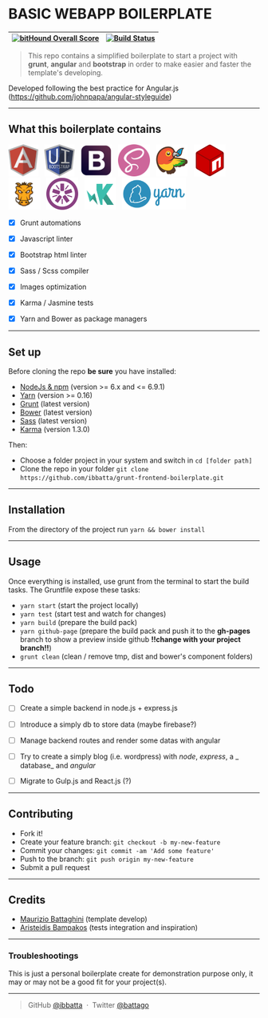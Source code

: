 # __BASIC WEBAPP BOILERPLATE__

|[![bitHound Overall Score](https://www.bithound.io/github/ibbatta/grunt-frontend-boilerplate/badges/score.svg)](https://www.bithound.io/github/ibbatta/grunt-frontend-boilerplate)|[![Build Status](https://travis-ci.org/ibbatta/grunt-frontend-boilerplate.svg?branch=master)](https://travis-ci.org/ibbatta/grunt-frontend-boilerplate)|
|:---:|:---:|


>This repo contains a simplified boilerplate to start a project with __grunt__, __angular__ and __bootstrap__ in order to make easier and faster the template's developing.

Developed following the best practice for Angular.js (https://github.com/johnpapa/angular-styleguide)

---

## __What this boilerplate contains__

<img src="./github_readme_assets/logo-angular.png" height="64">&nbsp;&nbsp;
<img src="./github_readme_assets/logo-uibootstrap.png" height="64">&nbsp;&nbsp;
<img src="./github_readme_assets/logo-bootstrap.png" height="64">&nbsp;&nbsp;
<img src="./github_readme_assets/logo-sass.png" height="64">&nbsp;&nbsp;
<img src="./github_readme_assets/logo-bower.png" height="64">&nbsp;&nbsp;
<img src="./github_readme_assets/logo-npm.png" height="64">&nbsp;&nbsp;
<img src="./github_readme_assets/logo-grunt.png" height="64">&nbsp;&nbsp;
<img src="./github_readme_assets/logo-jasmine.png" height="64">&nbsp;&nbsp;
<img src="./github_readme_assets/logo-karma.png" height="64">&nbsp;&nbsp;
<img src="./github_readme_assets/logo-yarn.png" height="64">&nbsp;&nbsp;

- [x] Grunt automations
- [x] Javascript linter
- [x] Bootstrap html linter
- [x] Sass / Scss compiler
- [x] Images optimization
- [x] Karma / Jasmine tests
- [x] Yarn and Bower as package managers


---

## __Set up__

Before cloning the repo **be sure** you have installed:

* [NodeJs & npm](http://nodejs.org/download/) (version >= 6.x and <= 6.9.1)
* [Yarn](https://yarnpkg.com/en/docs/install) (version >= 0.16)
* [Grunt](http://gruntjs.com/getting-started) (latest version)
* [Bower](http://bower.io/) (latest version)
* [Sass](http://sass-lang.com/install) (latest version)
* [Karma](https://karma-runner.github.io) (version 1.3.0)

Then:

- Choose a folder project in your system and switch in `cd [folder path]`
- Clone the repo in your folder `git clone https://github.com/ibbatta/grunt-frontend-boilerplate.git`

---

## __Installation__

From the directory of the project run `yarn && bower install`

---

## __Usage__

Once everything is installed, use grunt from the terminal to start the build tasks.
The Gruntfile expose these tasks:

- `yarn start` (start the project locally)
- `yarn test` (start test and watch for changes)
- `yarn build` (prepare the build pack)
- `yarn github-page` (prepare the build pack and push it to the __gh-pages__ branch to show a preview inside github __!!change with your project branch!!__)
- `grunt clean` (clean / remove tmp, dist and bower's component folders)


---

## __Todo__

- [ ] Create a simple backend in node.js + express.js
- [ ] Introduce a simply db to store data (maybe firebase?)
- [ ] Manage backend routes and render some datas with angular
- [ ] Try to create a simply blog (i.e. wordpress) with _node_, _express_, a _ database_ and _angular_
- [ ] Migrate to Gulp.js and React.js (?)


---

## __Contributing__

- Fork it!
- Create your feature branch: `git checkout -b my-new-feature`
- Commit your changes: `git commit -am 'Add some feature'`
- Push to the branch: `git push origin my-new-feature`
- Submit a pull request

---


## __Credits__

- [Maurizio Battaghini](https://github.com/ibbatta) (template develop)
- [Aristeidis Bampakos](https://github.com/bampakoa) (tests integration and inspiration)

---


### __Troubleshootings__ ###

This is just a personal boilerplate create for demonstration purpose only, it may or may not be a good fit for your project(s).

---


> GitHub [@ibbatta](https://github.com/ibbatta) &nbsp;&middot;&nbsp;
> Twitter [@battago](https://twitter.com/battago)
